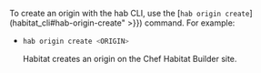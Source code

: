 
To create an origin with the hab CLI, use the [`hab origin create`](habitat_cli#hab-origin-create" >}}) command. For example:

- ```bash
  hab origin create <ORIGIN>
  ```

  Habitat creates an origin on the Chef Habitat Builder site.
